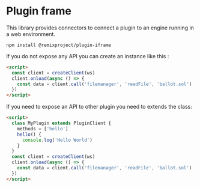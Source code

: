 # Plugin frame
This library provides connectors to connect a plugin to an engine running in a web environment.
```
npm install @remixproject/plugin-iframe
```

If you do not expose any API you can create an instance like this :
```html
<script>
  const client = createClient(ws)
  client.onload(async () => {
    const data = client.call('filemanager', 'readFile', 'ballot.sol')
  })
</script>
```

If you need to expose an API to other plugin you need to extends the class: 
```html
<script>
  class MyPlugin extends PluginClient {
    methods = ['hello']
    hello() {
      console.log('Hello World')
    }
  }
  const client = createClient(ws)
  client.onload(async () => {
    const data = client.call('filemanager', 'readFile', 'ballot.sol')
  })
</script>
```